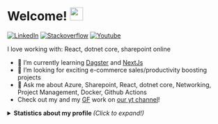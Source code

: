 # Welcome! <img src="wave.gif" width="30px">

<!--
**Toumash/Toumash** is a ✨ _special_ ✨ repository because its `README.md` (this file) appears on your GitHub profile.
-->


[![LinkedIn][linkedin-shield]][linkedin-url] [![Stackoverflow][stack-shield]][stack-url] [![Youtube][yt-shield]][yt-url]


I love working with: React, dotnet core, sharepoint online

<!-- - 🔭 Currently working on [🐦Bird Alert](https://github.com/Toumash/bird-alert) -->
- 🌱 I’m currently learning [Dagster](https://dagster.io/) and [NextJs](https://nextjs.org/)
- 👯 I’m looking for exciting e-commerce sales/productivity boosting projects
- 💬 Ask me about Azure, Sharepoint, React, dotnet core, Networking, Project Management, Docker, Github Actions
- Check out my and my [GF](https://github.com/AlicjaDobrzeniecka) work on [our yt channel](https://www.youtube.com/channel/UCXrPqxHd-1y_oAYfv-qCnjA)!

<details>
  <summary> <b> Statistics about my profile </b> <i> (Click to expand!)</i> </summary>
  
  [![Github Stats By toumash](https://github-readme-stats.vercel.app/api?username=toumash&hide=prs&show_icons=true&title_color=fff&icon_color=79ff97&text_color=9f9f9f&bg_color=151515)]()
  [![Github Langs By toumash](https://github-readme-stats.vercel.app/api/top-langs/?username=toumash&layout=compact&show_icons=true&title_color=fff&icon_color=79ff97&text_color=9f9f9f&bg_color=151515)]()
  
---
[linkedin-shield]: https://img.shields.io/badge/-LinkedIn-black.svg?style=flat-square&logo=linkedin&colorB=555&color=blue
[linkedin-url]: https://www.linkedin.com/in/tomaszdluski/
[stack-shield]: https://img.shields.io/static/v1?message=Stackoverflow&logo=stackoverflow&labelColor=5c5c5c&color=FE7A16&logoColor=white&label=%20
[stack-url]: https://stackoverflow.com/users/3711660/toumash
[yt-shield]: https://img.shields.io/static/v1?message=Youtube&logo=youtube&labelColor=5c5c5c&color=black&logoColor=FF0000&label=%20
[yt-url]: https://www.youtube.com/channel/UCXrPqxHd-1y_oAYfv-qCnjA
